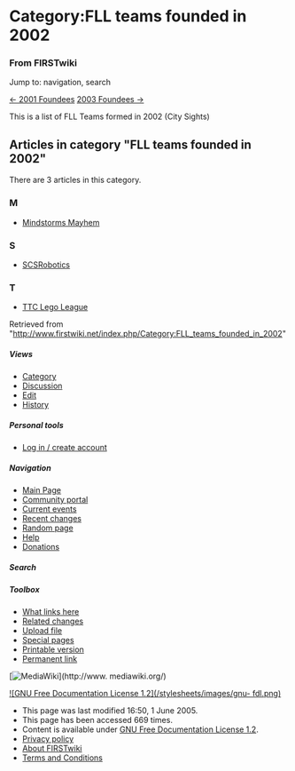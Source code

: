 # Category:FLL teams founded in 2002

### From FIRSTwiki

Jump to: navigation, search

[&lt;- 2001 Foundees](/index.php/Category:FLL_teams_founded_in_2001
"Category:FLL teams founded in 2001" )    [2003 Foundees
-&gt;](/index.php/Category:FLL_teams_founded_in_2003 "Category:FLL teams
founded in 2003" )

This is a list of FLL Teams formed in 2002 (City Sights)

  

## Articles in category "FLL teams founded in 2002"

There are 3 articles in this category.

### M

  * [Mindstorms Mayhem](/index.php/Mindstorms_Mayhem "Mindstorms Mayhem" )

### S

  * [SCSRobotics](/index.php/SCSRobotics "SCSRobotics" )

### T

  * [TTC Lego League](/index.php/TTC_Lego_League "TTC Lego League" )

Retrieved from
"<http://www.firstwiki.net/index.php/Category:FLL_teams_founded_in_2002>"

##### Views

  * [Category](/index.php/Category:FLL_teams_founded_in_2002)
  * [Discussion](/index.php?title=Category_talk:FLL_teams_founded_in_2002&action=edit)
  * [Edit](/index.php?title=Category:FLL_teams_founded_in_2002&action=edit)
  * [History](/index.php?title=Category:FLL_teams_founded_in_2002&action=history)

##### Personal tools

  * [Log in / create account](/index.php?title=Special:Userlogin&returnto=Category:FLL_teams_founded_in_2002)

[](/index.php/Main_Page "Main Page" )

##### Navigation

  * [Main Page](/index.php/Main_Page)
  * [Community portal](/index.php/FIRSTwiki:Community_portal)
  * [Current events](/index.php/Current_events)
  * [Recent changes](/index.php/Special:Recentchanges)
  * [Random page](/index.php/Special:Random)
  * [Help](/index.php/Help:Contents)
  * [Donations](/index.php/FIRSTwiki:Site_support)

##### Search



##### Toolbox

  * [What links here](/index.php/Special:Whatlinkshere/Category:FLL_teams_founded_in_2002)
  * [Related changes](/index.php/Special:Recentchangeslinked/Category:FLL_teams_founded_in_2002)
  * [Upload file](/index.php/Special:Upload)
  * [Special pages](/index.php/Special:Specialpages)
  * [Printable version](/index.php?title=Category:FLL_teams_founded_in_2002&printable=yes)
  * [Permanent link](/index.php?title=Category:FLL_teams_founded_in_2002&oldid=40428)

[![MediaWiki](/skins/common/images/poweredby_mediawiki_88x31.png)](http://www.
mediawiki.org/)

[![GNU Free Documentation License 1.2](/stylesheets/images/gnu-
fdl.png)](http://www.gnu.org/copyleft/fdl.html)

  * This page was last modified 16:50, 1 June 2005.
  * This page has been accessed 669 times.
  * Content is available under [GNU Free Documentation License 1.2](http://www.gnu.org/copyleft/fdl.html "http://www.gnu.org/copyleft/fdl.html" ).
  * [Privacy policy](/index.php/FIRSTwiki:Privacy_policy "FIRSTwiki:Privacy policy" )
  * [About FIRSTwiki](/index.php/FIRSTwiki:About "FIRSTwiki:About" )
  * [Terms and Conditions](/index.php/FIRSTwiki:Terms_and_conditions "FIRSTwiki:Terms and conditions" )

